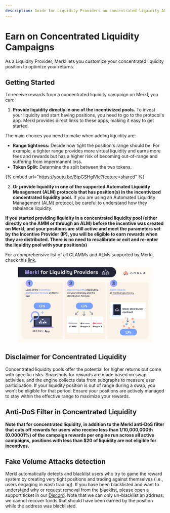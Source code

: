 ```yaml
---
description: Guide for Liquidity Providers on concentrated liquidity AMMs to enjoy Merkl
---
```


# Earn on Concentrated Liquidity Campaigns

As a Liquidity Provider, Merkl lets you customize your concentrated liquidity position to optimize your returns.

## Getting Started

To receive rewards from a concentrated liquidity campaign on Merkl, you can:

1. **Provide liquidity directly in one of the incentivized pools.** To invest your liquidity and start having positions, you need to go to the protocol's app. Merkl provides direct links to these apps, making it easy to get started.

The main choices you need to make when adding liquidity are:

* **Range tightness:** Decide how tight the position's range should be. For example, a tighter range provides more virtual liquidity and earns more fees and rewards but has a higher risk of becoming out-of-range and suffering from impermanent loss.
* **Token Split:** Determine the split between the two tokens.

{% embed url="https://youtu.be/8tpGSHglVlc?feature=shared" %}

2. **Or provide liquidity in one of the supported Automated Liquidity Management (ALM) protocols that has position(s) in the incentivized concentrated liquidity pool.** If you are using an Automated Liquidity Management (ALM) protocol, be careful to understand how they rebalance liquidity.

**If you started providing liquidity in a concentrated liquidity pool (either directly on the AMM or through an ALM) before the incentive was created on Merkl, and your positions are still active and meet the parameters set by the Incentive Provider (IP), you will be eligible to earn rewards when they are distributed. There is no need to recalibrate or exit and re-enter the liquidity pool with your position(s)**

For a comprehensive list of all CLAMMs and ALMs supported by Merkl, check this [link](https://app.merkl.xyz/integrations).

<figure><img src="../../.gitbook/assets/merkl-for-liquidity-providers.png" alt=""><figcaption></figcaption></figure>

## Disclaimer for Concentrated Liquidity

Concentrated liquidity pools offer the potential for higher returns but come with specific risks. Snapshots for rewards are made based on swap activities, and the engine collects data from subgraphs to measure user participation. If your liquidity position is out of range during a swap, you won't be eligible for that period. Ensure your positions are actively managed to stay within the effective range to maximize your rewards.

## Anti-DoS Filter in Concentrated Liquidity

**Note that for concentrated liquidity, in addition to the Merkl anti-DoS filter that cuts off rewards for users who receive less than 1/10,000,000th (0.00001%) of the campaign rewards per engine run across all active campaigns, positions with less than $20 of liquidity are not eligible for incentives.**

## Fake Volume Attacks detection

Merkl automatically detects and blacklist users who try to game the reward system by creating very tight positions and trading against themselves (i.e., users engaging in wash trading). If you have been blacklisted and want to understand why or request removal from the blacklist, please open a support ticket in our [Discord](https://discord.gg/tZPwmgqH). Note that we can only un-blacklist an address; we cannot recover funds that should have been earned by the position while the address was blacklisted.
